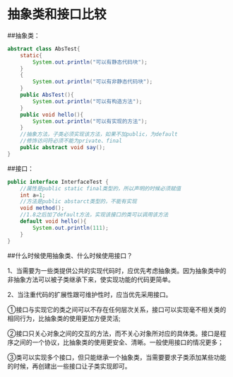 # 抽象类和接口比较



##抽象类：

```java
abstract class AbsTest{
    static{
        System.out.println("可以有静态代码块");
    }
    {
        System.out.println("可以有非静态代码块");
    }
    public AbsTest(){
        System.out.println("可以有构造方法");
    }
    public void hello(){
        System.out.println("可以有实现的方法");
    }
    //抽象方法，子类必须实现该方法，如果不加public，为default
    //修饰访问符必须不能为private、final
    public abstract void say();
}
```



##接口：

```java
public interface InterfaceTest {
    //属性是public static final类型的，所以声明的时候必须赋值
    int a=1;
    //方法是public abstarct类型的，不能有实现
    void method();
    //1.8之后加了default方法，实现该接口的类可以调用该方法
    default void hello(){
        System.out.println(111);
    }
}

```



##什么时候使用抽象类、什么时候使用接口？

1、当需要为一些类提供公共的实现代码时，应优先考虑抽象类。因为抽象类中的非抽象方法可以被子类继承下来，使实现功能的代码更简单。

2、当注重代码的扩展性跟可维护性时，应当优先采用接口。

①接口与实现它的类之间可以不存在任何层次关系，接口可以实现毫不相关类的相同行为，比抽象类的使用更加方便灵活;

②接口只关心对象之间的交互的方法，而不关心对象所对应的具体类。接口是程序之间的一个协议，比抽象类的使用更安全、清晰。一般使用接口的情况更多；

③类可以实现多个接口，但只能继承一个抽象类，当需要要求子类添加某些功能的时候，再创建出一些接口让子类实现即可。